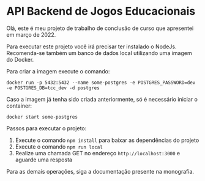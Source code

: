 # API Backend de Jogos Educacionais

Olá, este é meu projeto de trabalho de conclusão de curso que apresentei em março de 2022.

Para executar este projeto você irá precisar ter instalado o NodeJs.
Recomenda-se também um banco de dados local utilizando uma imagem do Docker.

Para criar a imagem execute o comando:

`docker run -p 5432:5432 --name some-postgres -e POSTGRES_PASSWORD=dev -e POSTGRES_DB=tcc_dev -d postgres`

Caso a imagem já tenha sido criada anteriormente, só é necessário iniciar o container:

`docker start some-postgres`

Passos para executar o projeto:

1. Execute o comando `npm install` para baixar as dependências do projeto
2. Execute o comando `npm run local`
3. Realize uma chamada GET no endereço `http://localhost:3000` e aguarde uma resposta

Para as demais operações, siga a documentação presente na monografia.
